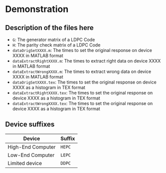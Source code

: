 # Demonstration

## Description of the files here

- `G`: The generator matrix of a LDPC Code
- `H`: The parity check matrix of a LDPC Code
- `dataOrigSetXXXX.m`: The times to set the original response on device XXXX in MATLAB format
- `dataExtractRightXXXX.m`: The times to extract right data on device XXXX in MATLAB format
- `dataExtractWrongXXXX.m`: The times to extract wrong data on device XXXX in MATLAB format
- `dataOrigSetXXXX.tex`: The times to set the original response on device XXXX as a histogram in TEX format
- `dataExtractRightXXXX.tex`: The times to  set the original response on device XXXX as a histogram in TEX format
- `dataExtractWrongXXXX.tex`: The times to  set the original response on device XXXX as a histogram in TEX format

## Device suffixes

| Device | Suffix |
| ------ | ------ |
| High-End Computer | `HEPC` |
| Low-End Computer | `LEPC` |
| Limited device | `DDPC` |

